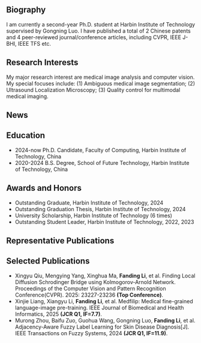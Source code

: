 ## Biography
I am currently a second-year Ph.D. student at Harbin Institute of Technology supervised by Gongning Luo. I have published a total of 2 Chinese patents and 4 peer-reviewed journal/conference articles, including CVPR, IEEE J-BHI, IEEE TFS etc.

## Research Interests
My major research interest are medical image analysis and computer vision. My special focuses include: (1) Ambiguous medical image segmentation; (2) Ultrasound Localization Microscopy; (3) Quality control for multimodal medical imaging.

## News

## Education
- 2024-now Ph.D. Candidate, Faculty of Computing, Harbin Institute of Technology, China
- 2020-2024 B.S. Degree, School of Future Technology, Harbin Institute of Technology, China

## Awards and Honors
- Outstanding Graduate, Harbin Institute of Technology, 2024
- Outstanding Graduation Thesis, Harbin Institute of Technology, 2024
- University Scholarship, Harbin Institute of Technology (6 times)
- Outstanding Student Leader, Harbin Institute of Technology, 2022, 2023

## Representative Publications

## Selected Publications
- Xingyu Qiu, Mengying Yang, Xinghua Ma, **Fanding Li**, et al. Finding Local Diffusion Schrodinger Bridge using Kolmogorov-Arnold Network. Proceedings of the Computer Vision and Pattern Recognition Conference(CVPR). 2025: 23227-23236 **(Top Conference)**.
- Xinjie Liang, Xiangyu Li, **Fanding Li**, et al. Medfilip: Medical fine-grained language-image pre-training. IEEE Journal of Biomedical and Health Informatics, 2025 **(JCR Q1, IF=7.7)**.
- Murong Zhou, Baifu Zuo, Guohua Wang, Gongning Luo, **Fanding Li**, et al. Adjacency-Aware Fuzzy Label Learning for Skin Disease Diagnosis[J]. IEEE Transactions on Fuzzy Systems, 2024 **(JCR Q1, IF=11.9)**.
